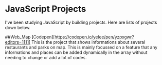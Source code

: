 # JavaScript Projects

I've been studying JavaScript by building projects.
Here are lists of projects down below.

##Web_Map
[Codepen][https://codepen.io/yelee/pen/yzpxgwr?editors=1111]
This is the project that shows informations about several restaurants and parks on map. This is mainly focussed on a feature that any informations and places can be added dynamically in the array without needing to change or add a lot of codes.
